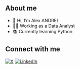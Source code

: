 ## About me
- 👋 Hi, I’m Alex ANDREI
- 👨‍💻 Working as a Data Analyst
- 📚 Currently learning Python

## Connect with me

[![X](https://img.shields.io/badge/%40alexandrei64-black?style=flat-square&logo=x)](https://www.x.com/alexandrei64)
[![LinkedIn](https://img.shields.io/badge/LinkedIn-blue?style=flat-square&logo=LinkedIn)](https://www.linkedin.com/in/alexandrei64)

<!---
alexandrei64/alexandrei64 is a ✨ special ✨ repository because its `README.md` (this file) appears on your GitHub profile.
You can click the Preview link to take a look at your changes.
--->
